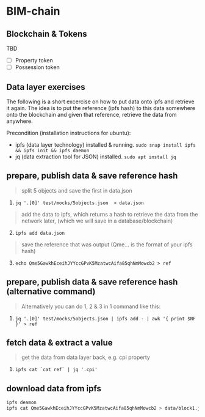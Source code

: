 # BIM-chain

## Blockchain & Tokens

TBD

- [ ] Property token
- [ ] Possession token

## Data layer exercises

The following is a short excercise on how to put data onto ipfs and retrieve it again.
The idea is to put the reference (ipfs hash) to this data somewhere onto the blockchain and given that reference, retrieve the data from anywhere.

Precondition (installation instructions for ubuntu):
* ipfs (data layer technology) installed & running. `sudo snap install ipfs && ipfs init && ipfs daemon`
* jq (data extraction tool for JSON) installed. `sudo apt install jq`

## prepare, publish data & save reference hash
> split 5 objects and save the first in data.json
1. `jq '.[0]' test/mocks/5objects.json  > data.json`
> add the data to ipfs, which returns a hash to retrieve the data from the network later, (which we will save in a database/blockchain)
2. `ipfs add data.json`
> save the reference that was output (Qme... is the format of your ipfs hash)
3. `echo Qme5GawkhEceihJYYccGPvK5MzatwcAifa85qhNmMowcb2 > ref`

## prepare, publish data & save reference hash (alternative command)
> Alternatively you can do 1, 2 & 3 in 1 command like this:
1. `jq '.[0]' test/mocks/5objects.json | ipfs add - | awk '{ print $NF }' > ref`

## fetch data & extract a value
> get the data from data layer back, e.g. cpi property
1. ```ipfs cat `cat ref` | jq '.cpi'```

## download data from ipfs
```bash
ipfs deamon
ipfs cat Qme5GawkhEceihJYYccGPvK5MzatwcAifa85qhNmMowcb2 > data/block1.json
```
